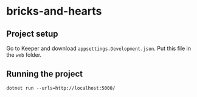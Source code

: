 # bricks-and-hearts
## Project setup
Go to Keeper and download `appsettings.Development.json`. Put this file in the `web` folder.

## Running the project
`dotnet run --urls=http://localhost:5000/`

